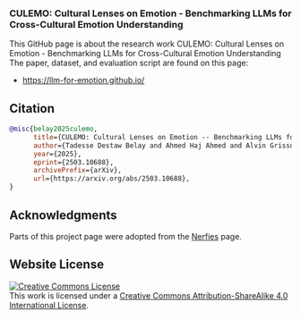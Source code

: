 ### CULEMO: Cultural Lenses on Emotion - Benchmarking LLMs for Cross-Cultural Emotion Understanding

This GitHub page is about the research work CULEMO: Cultural Lenses on Emotion - Benchmarking LLMs for Cross-Cultural Emotion Understanding <br>
The paper, dataset, and evaluation script are found on this page:
- https://llm-for-emotion.github.io/

## Citation

```bibtex
@misc{belay2025culemo,
      title={CULEMO: Cultural Lenses on Emotion -- Benchmarking LLMs for Cross-Cultural Emotion Understanding}, 
      author={Tadesse Destaw Belay and Ahmed Haj Ahmed and Alvin Grissom II and Iqra Ameer and Grigori Sidorov and Olga Kolesnikova and Seid Muhie Yimam},
      year={2025},
      eprint={2503.10688},
      archivePrefix={arXiv},
      url={https://arxiv.org/abs/2503.10688}, 
}
```

## Acknowledgments
Parts of this project page were adopted from the [Nerfies](https://nerfies.github.io/) page.

## Website License
<a rel="license" href="http://creativecommons.org/licenses/by-sa/4.0/"><img alt="Creative Commons License" style="border-width:0" src="https://i.creativecommons.org/l/by-sa/4.0/88x31.png" /></a><br />This work is licensed under a <a rel="license" href="http://creativecommons.org/licenses/by-sa/4.0/">Creative Commons Attribution-ShareAlike 4.0 International License</a>.
